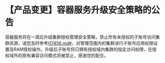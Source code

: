 # 【产品变更】容器服务升级安全策略的公告

容器服务将在一周后升级集群授权管理安全策略，禁止所有未授权的子账号访问集群资源，请您及时参考[t17456.md\#](/cn.zh-CN/Kubernetes集群用户指南/授权/配置RAM用户RBAC权限.md)，对管理范围内的集群进行子账号应用权限设置及RAM授权操作。升级后子账号将只拥有授权域内集群的指定访问权限，在授权域外的原有兼容访问模式将被禁止，感谢您的配合。

